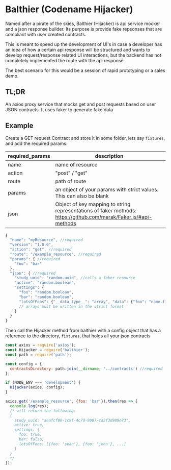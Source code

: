 # Balthier (Codename Hijacker)

Named after a pirate of the skies, Balthier (Hijacker) is api service
mocker and a json response builder. Its purpose is provide fake
repsonses that are compliant with user created contracts.

This is meant to speed up the development of UI's in case a developer
has an idea of how a certain api response will be structured and
wants to develop request/response related UI interactions, but the
backend has not completely implemented the route with the api response.

The best scenario for this would be a session of rapid prototyping or a
sales demo.

## TL;DR

An axios proxy service that mocks get and post requests based on user JSON contracts. It uses faker to generate fake data

## Example

Create a GET request Contract and store it in some folder, lets say `fixtures`, and add the required params:

|required_params|description|
|---------------|----|
|name|name of resource|
|action|"post" / "get"|
|route|path of route|
|params|an object of your params with strict values. This can also be blank|
|json|Object of key mapping to string representations of faker methods: https://github.com/marak/Faker.js/#api-methods|

```js
{
  "name": "myResource", //required
  "version": "1.0.0",
  "action": "get", //required
  "route": "/example_resource", //required
  "params": { //required
    "foo": "bar"
  },
  "json": { //required
    "study_uuid": "random.uuid", //calls a faker resource
    "active": "random.boolean",
    "settings": {
      "foo": "random.boolean",
      "bar": "random.boolean",
      "lotsOfFoos": {"__data_type__": "array", "data": {"foo": "name.firstName"}, "counts": 3}
      // arrays must be written in the strict format
    }
  }
}
```

Then call the Hijacker method from balthier with a config object that has a reference to the directory, `fixtures`, that holds all your json contracts

```js
const axios = require('axios');
const Hijacker = require('balthier');
const path = require('path');

const config = {
  contractsDirectory: path.join(__dirname, '../contracts') //required
};

if (NODE_ENV === 'development') {
  Hijacker(axios, config);
}

axios.get('/example_resource', {foo: 'bar'}).then(res => {
  console.log(res);
  /* will return the following:
  {
    study_uuid: "aeafcf80-1c9f-4c7d-9007-ca2f3d989e73",
    active: true,
    settings: {
      foo: true,
      bar: false,
      lotsOfFoos: [{foo: 'sean'}, {foo: 'john'}, ...]
    }
  }
  */
});

```
